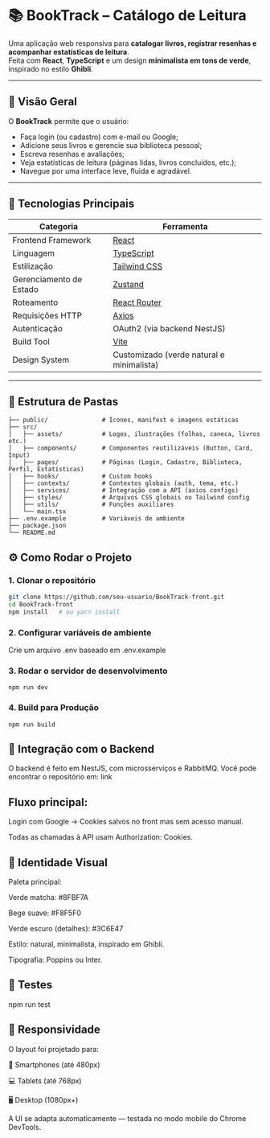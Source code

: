 # 📚 BookTrack – Catálogo de Leitura

Uma aplicação web responsiva para **catalogar livros, registrar resenhas e acompanhar estatísticas de leitura**.  
Feita com **React**, **TypeScript** e um design **minimalista em tons de verde**, inspirado no estilo **Ghibli**.

---

## 🌿 Visão Geral

O **BookTrack** permite que o usuário:

- Faça login (ou cadastro) com e-mail ou Google;
- Adicione seus livros e gerencie sua biblioteca pessoal;
- Escreva resenhas e avaliações;
- Veja estatísticas de leitura (páginas lidas, livros concluídos, etc.);
- Navegue por uma interface leve, fluida e agradável.

---

## 🧱 Tecnologias Principais

| Categoria               | Ferramenta                                    |
| ----------------------- | --------------------------------------------- |
| Frontend Framework      | [React](https://react.dev/)                   |
| Linguagem               | [TypeScript](https://www.typescriptlang.org/) |
| Estilização             | [Tailwind CSS](https://tailwindcss.com/)      |
| Gerenciamento de Estado | [Zustand](https://zustand-demo.pmnd.rs/)      |
| Roteamento              | [React Router](https://reactrouter.com/)      |
| Requisições HTTP        | [Axios](https://axios-http.com/)              |
| Autenticação            | OAuth2 (via backend NestJS)                   |
| Build Tool              | [Vite](https://vitejs.dev/)                   |
| Design System           | Customizado (verde natural e minimalista)     |

---

## 🧭 Estrutura de Pastas

```text
├── public/               # Ícones, manifest e imagens estáticas
├── src/
│   ├── assets/           # Logos, ilustrações (folhas, caneca, livros etc.)
│   ├── components/       # Componentes reutilizáveis (Button, Card, Input)
│   ├── pages/            # Páginas (Login, Cadastro, Biblioteca, Perfil, Estatísticas)
│   ├── hooks/            # Custom hooks
│   ├── contexts/         # Contextos globais (auth, tema, etc.)
│   ├── services/         # Integração com a API (axios configs)
│   ├── styles/           # Arquivos CSS globais ou Tailwind config
│   ├── utils/            # Funções auxiliares
│   └── main.tsx
├── .env.example          # Variáveis de ambiente
├── package.json
└── README.md
```

## ⚙️ Como Rodar o Projeto

### 1. Clonar o repositório

```bash
git clone https://github.com/seu-usuario/BookTrack-front.git
cd BookTrack-front
npm install   # ou yarn install
```

### 2. Configurar variáveis de ambiente

Crie um arquivo .env baseado em .env.example

### 3. Rodar o servidor de desenvolvimento

`npm run dev`

### 4. Build para Produção

`npm run build`

## 🧩 Integração com o Backend

O backend é feito em NestJS, com microsserviços e RabbitMQ.
Você pode encontrar o repositório em:
link

## Fluxo principal:

Login com Google → Cookies salvos no front mas sem acesso manual.

Todas as chamadas à API usam Authorization: Cookies.

## 🎨 Identidade Visual

Paleta principal:

Verde matcha: #8FBF7A

Bege suave: #F8F5F0

Verde escuro (detalhes): #3C6E47

Estilo: natural, minimalista, inspirado em Ghibli.

Tipografia: Poppins ou Inter.

## 🧪 Testes

npm run test

## 📱 Responsividade

O layout foi projetado para:

📱 Smartphones (até 480px)

💻 Tablets (até 768px)

🖥️ Desktop (1080px+)

A UI se adapta automaticamente — testada no modo mobile do Chrome DevTools.
